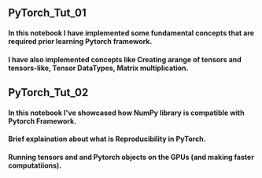 ## PyTorch_Tut_01
#### In this notebook I have implemented some fundamental concepts that are required prior learning Pytorch framework.
#### I have also implemented concepts like Creating arange of tensors and tensors-like, Tensor DataTypes, Matrix multiplication.

## PyTorch_Tut_02
#### In this notebook I've showcased how NumPy library is compatible with Pytorch Framework.
#### Brief explaination about what is Reproducibility in PyTorch.
#### Running tensors and and Pytorch objects on the GPUs (and making faster computatiions).
